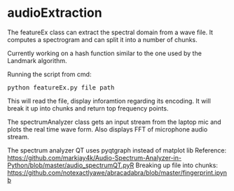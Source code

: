 # audioExtraction

The featureEx class can extract the spectral domain from a wave file. It computes a spectrogram and can split it into a number of chunks.

Currently working on a hash function similar to the one used by the Landmark algorithm.

Running the script from cmd: <pre>python featureEx.py file_path</pre>
This will read the file, display inforamtion regarding its encoding. It will break it up into chunks and return top frequency points.

The spectrumAnalyzer class gets an input stream from the laptop mic and plots the real time wave form.
Also displays FFT of microphone audio stream.

The spectrum analyzer QT uses pyqtgraph instead of matplot lib
Reference: https://github.com/markjay4k/Audio-Spectrum-Analyzer-in-Python/blob/master/audio_spectrumQT.pyR
Breaking up file into chunks: https://github.com/notexactlyawe/abracadabra/blob/master/fingerprint.ipynb
